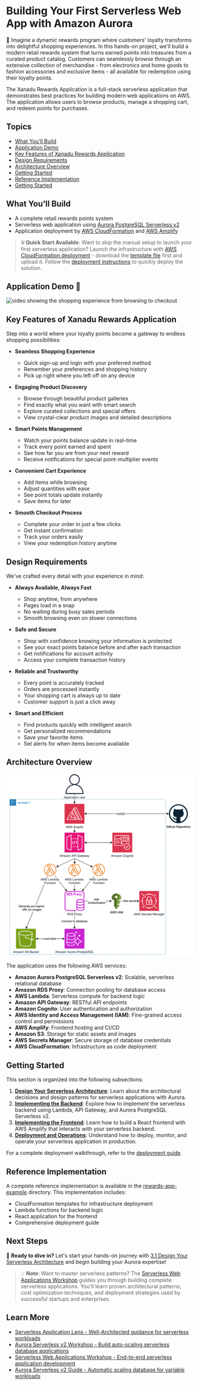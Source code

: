 # Building Your First Serverless Web App with Amazon Aurora

📝 Imagine a dynamic rewards program where customers' loyalty transforms into delightful shopping experiences. In this hands-on project, we'll build a modern retail rewards system that turns earned points into treasures from a curated product catalog. Customers can seamlessly browse through an extensive collection of merchandise - from electronics and home goods to fashion accessories and exclusive items - all available for redemption using their loyalty points.

The Xanadu Rewards Application is a full-stack serverless application that demonstrates best practices for building modern web applications on AWS. The application allows users to browse products, manage a shopping cart, and redeem points for purchases.

## Topics

- [What You'll Build](#What-You'll-Build)
- [Application Demo](#Application-Demo)
- [Key Features of Xanadu Rewards Application](#key-features-of-xanadu-rewards-application)
- [Design Requirements](#design-requirements)
- [Architecture Overview](#architecture-overview)
- [Getting Started](#getting-started)
- [Reference Implementation](#reference-implementation)
- [Getting Started](#getting-started)

## What You'll Build
- A complete retail rewards points system
- Serverless web application using [Aurora PostgreSQL Serverless v2](https://docs.aws.amazon.com/AmazonRDS/latest/AuroraUserGuide/aurora-serverless-v2.html)
- Application deployment by [AWS CloudFormation](https://aws.amazon.com/cloudformation/) and [AWS Amplify](https://aws.amazon.com/amplify/)

> **💡 Quick Start Available**: Want to skip the manual setup to launch your first serverless application? Launch the infrastructure with [AWS CloudFormation deployment](https://console.aws.amazon.com/cloudformation/home/#stacks/create/template?stackName=XanaduRewardApp&templateSource=Upload) - download the [template file](../3_Building_Your_First_Serverless_Web_App_with_Aurora/rewards-app-example/cfn/cloudformation-rewards-app.yaml) first and upload it. Follow the [deployment instructions](./rewards-app-example/deployment-guide.ipynb) to quickly deploy the solution. 

## Application Demo 🎥 
![video showing the shopping experience from browsing to checkout](./images/3-rewards-application-demo.gif)

## Key Features of Xanadu Rewards Application

Step into a world where your loyalty points become a gateway to endless shopping possibilities:

* **Seamless Shopping Experience**
  - Quick sign-up and login with your preferred method
  - Remember your preferences and shopping history
  - Pick up right where you left off on any device

* **Engaging Product Discovery**
  - Browse through beautiful product galleries
  - Find exactly what you want with smart search
  - Explore curated collections and special offers
  - View crystal-clear product images and detailed descriptions

* **Smart Points Management**
  - Watch your points balance update in real-time
  - Track every point earned and spent
  - See how far you are from your next reward
  - Receive notifications for special point-multiplier events

* **Convenient Cart Experience**
  - Add items while browsing
  - Adjust quantities with ease
  - See point totals update instantly
  - Save items for later

* **Smooth Checkout Process**
  - Complete your order in just a few clicks
  - Get instant confirmation
  - Track your orders easily
  - View your redemption history anytime

## Design Requirements

We've crafted every detail with your experience in mind:

* **Always Available, Always Fast**
  - Shop anytime, from anywhere
  - Pages load in a snap
  - No waiting during busy sales periods
  - Smooth browsing even on slower connections

* **Safe and Secure**
  - Shop with confidence knowing your information is protected
  - See your exact points balance before and after each transaction
  - Get notifications for account activity
  - Access your complete transaction history

* **Reliable and Trustworthy**
  - Every point is accurately tracked
  - Orders are processed instantly
  - Your shopping cart is always up to date
  - Customer support is just a click away

* **Smart and Efficient**
  - Find products quickly with intelligent search
  - Get personalized recommendations
  - Save your favorite items
  - Set alerts for when items become available

## Architecture Overview

![Serverless Architecture](images/3.1-serverless-web-app-architecture.png)

The application uses the following AWS services:

- **Amazon Aurora PostgreSQL Serverless v2**: Scalable, serverless relational database
- **Amazon RDS Proxy**: Connection pooling for database access
- **AWS Lambda**: Serverless compute for backend logic
- **Amazon API Gateway**: RESTful API endpoints
- **Amazon Cognito**: User authentication and authorization
- **AWS Identity and Access Management (IAM)**: Fine-grained access control and permissions
- **AWS Amplify**: Frontend hosting and CI/CD
- **Amazon S3**: Storage for static assets and images
- **AWS Secrets Manager**: Secure storage of database credentials
- **AWS CloudFormation**: Infrastructure as code deployment

## Getting Started

This section is organized into the following subsections:

1. [**Design Your Serverless Architecture**](./3.1_Design_Your_Serverless_Architecture/README.MD): Learn about the architectural decisions and design patterns for serverless applications with Aurora.
2. [**Implementing the Backend**](./3.2_Implementing_the_Backend/README.MD): Explore how to implement the serverless backend using Lambda, API Gateway, and Aurora PostgreSQL Serverless v2.
3. [**Implementing the Frontend**](./3.3_Implementing_the_Frontend/README.MD): Learn how to build a React frontend with AWS Amplify that interacts with your serverless backend.
4. [**Deployment and Operations**](./3.4_Deployment_and_Operations/README.MD): Understand how to deploy, monitor, and operate your serverless application in production.

For a complete deployment walkthrough, refer to the [deployment guide](./rewards-app-example/deployment-guide.ipynb).

## Reference Implementation

A complete reference implementation is available in the [rewards-app-example](./rewards-app-example) directory. This implementation includes:

- CloudFormation templates for infrastructure deployment
- Lambda functions for backend logic
- React application for the frontend
- Comprehensive deployment guide

## Next Steps

🎉 **Ready to dive in?** Let's start your hands-on journey with [3.1 Design Your Serverless Architecture](./3.1_Design_Your_Serverless_Architecture) and begin building your Aurora expertise!

> 💡 **Note**: Want to master serverless patterns? The [Serverless Web Applications Workshop](https://webapp.serverlessworkshops.io/) guides you through building complete serverless applications. You\'ll learn proven architectural patterns, cost optimization techniques, and deployment strategies used by successful startups and enterprises.

## Learn More

- [Serverless Application Lens - Well-Architected guidance for serverless workloads](https://docs.aws.amazon.com/wellarchitected/latest/serverless-applications-lens/)
- [Aurora Serverless v2 Workshop - Build auto-scaling serverless database applications](https://catalog.workshops.aws/aurora-serverless-v2/en-US)
- [Serverless Web Applications Workshop - End-to-end serverless application development](https://webapp.serverlessworkshops.io/)
- [Aurora Serverless v2 Guide - Automatic scaling database for variable workloads](https://docs.aws.amazon.com/AmazonRDS/latest/AuroraUserGuide/aurora-serverless-v2.html)
